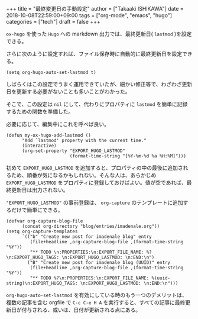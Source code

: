 +++
title = "最終変更日の手動設定"
author = ["Takaaki ISHIKAWA"]
date = 2018-10-08T22:59:00+09:00
tags = ["org-mode", "emacs", "hugo"]
categories = ["tech"]
draft = false
+++

`ox-hugo` を使った `Hugo` への markdown 出力では、最終更新日( `lastmod` )を設定できる。

さらに次のように設定すれば、ファイル保存時に自動的に最終更新日を設定できる。

```emacs-lisp
(setq org-hugo-auto-set-lastmod t)
```

しばらくはこの設定でうまく運用できていたが、細かい修正等で、わざわざ更新日を更新する必要がないことも多いことがわかった。

そこで、この設定は `nil` にして、代わりにプロパティに `lastmod` を簡単に記録するための関数を準備した。

必要に応じて、編集中にこれを呼べば良い。

```emacs-lisp
(defun my-ox-hugo-add-lastmod ()
      "Add `lastmod' property with the current time."
      (interactive)
      (org-set-property "EXPORT_HUGO_LASTMOD"
                        (format-time-string "[%Y-%m-%d %a %H:%M]")))
```

初めて `EXPORT_HUGO_LASTMOD` を追加すると、プロパティの中の最後に追加されるため、順番が気になるかもしれない。そんな人は、あらかじめ `EXPORT_HUGO_LASTMOD` をプロパティに登録しておけばよい。値が空であれば、最終更新日は出力されない。

`"EXPORT_HUGO_LASTMOD"` の事前登録は、 `org-capture` のテンプレートに追加するだけで簡単にできる。

```emacs-lisp
(defvar org-capture-blog-file
      (concat org-directory "blog/entries/imadenale.org"))
(setq org-capture-templates
      `(("b" "Create new post for imadenale blog" entry
         (file+headline ,org-capture-blog-file ,(format-time-string "%Y"))
         "** TODO \n:PROPERTIES:\n:EXPORT_FILE_NAME: %?\n:EXPORT_HUGO_TAGS: \n:EXPORT_HUGO_LASTMOD: \n:END:\n")
        ("B" "Create new post for imadenale blog (UUID)" entry
         (file+headline ,org-capture-blog-file ,(format-time-string "%Y"))
         "** TODO %?\n:PROPERTIES:\n:EXPORT_FILE_NAME: %(uuid-string)\n:EXPORT_HUGO_TAGS: \n:EXPORT_HUGO_LASTMOD: \n:END:\n")))
```

`org-hugo-auto-set-lastmod` を有効にしている時のもう一つのデメリットは、複数の記事を含む orgfile で `C-c C-e H A` を実行すると、すべての記事に最終更新日が付与される、或いは、日付が更新される点にある。
